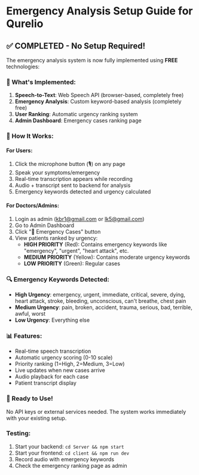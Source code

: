 # Emergency Analysis Setup Guide for Qurelio

## ✅ COMPLETED - No Setup Required!

The emergency analysis system is now fully implemented using **FREE** technologies:

### 🎯 What's Implemented:
1. **Speech-to-Text**: Web Speech API (browser-based, completely free)
2. **Emergency Analysis**: Custom keyword-based analysis (completely free)
3. **User Ranking**: Automatic urgency ranking system
4. **Admin Dashboard**: Emergency cases ranking page

### 🚀 How It Works:

#### For Users:
1. Click the microphone button (🎙️) on any page
2. Speak your symptoms/emergency
3. Real-time transcription appears while recording
4. Audio + transcript sent to backend for analysis
5. Emergency keywords detected and urgency calculated

#### For Doctors/Admins:
1. Login as admin (kbr1@gmail.com or lk5@gmail.com)
2. Go to Admin Dashboard
3. Click "🚨 Emergency Cases" button
4. View patients ranked by urgency:
   - **HIGH PRIORITY** (Red): Contains emergency keywords like "emergency", "urgent", "heart attack", etc.
   - **MEDIUM PRIORITY** (Yellow): Contains moderate urgency keywords
   - **LOW PRIORITY** (Green): Regular cases

### 🔍 Emergency Keywords Detected:
- **High Urgency**: emergency, urgent, immediate, critical, severe, dying, heart attack, stroke, bleeding, unconscious, can't breathe, chest pain
- **Medium Urgency**: pain, broken, accident, trauma, serious, bad, terrible, awful, worst
- **Low Urgency**: Everything else

### 📊 Features:
- Real-time speech transcription
- Automatic urgency scoring (0-10 scale)
- Priority ranking (1=High, 2=Medium, 3=Low)
- Live updates when new cases arrive
- Audio playback for each case
- Patient transcript display

### 🎉 Ready to Use!
No API keys or external services needed. The system works immediately with your existing setup.

### Testing:
1. Start your backend: `cd Server && npm start`
2. Start your frontend: `cd client && npm run dev`
3. Record audio with emergency keywords
4. Check the emergency ranking page as admin

